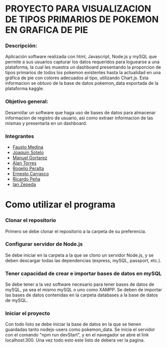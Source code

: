 # PROYECTO PARA VISUALIZACION DE TIPOS PRIMARIOS DE POKEMON EN GRAFICA DE PIE
 
###  Descripción:
Aplicación software realizada con html, Javascript, Node.js y mySQL que permite a sus usuarios capturar los datos requeridos para loguearse a una plataforma, la cual les muestra un dashboard presentando la proporcion de tipos primarios de todos los pokemon existentes hasta la actualidad en una gráfica de pie con colores adecuados al tipo, utilizando Chart.js. Esta informacion se obtuvo de la base de datos pokemon_data exportada de la plataforma kaggle.
 
### Objetivo general:
Desarrollar un software que haga uso de bases de datos para almacenar informacion de registro de usuario, asi como extraer informacion de las mismas y presentarla en un dashboard.

###  Integrantes

 - [Fausto Medina](https://github.com/Harico04)
 - [Joaquin Sotelo](https://github.com/JoaquinSotel0) 
 - [Manuel Gortarez](https://github.com/Mgb64) 
 - [Alan Torres](https://github.com/TumbadoBoy0604) 
 - [Rogelio Peralta](https://github.com/rgperalta04) 
 - [Ernesto Carrasco](https://github.com/jesuscarra) 
 - [Ricardo Peña](https://github.com/RemilZarza)
 - [Ian Zepeda](https://github.com/I4NzG)

# Como utilizar el programa

### Clonar el repositorio
Primero se debe clonar el repositorio a la carpeta de su preferencia.

### Configurar servidor de Node.js
Se debe iniciar en la carpeta a la que se clono un servidor Node.js, y se deben descargar todas las dependencias (express, mySQL, passport, etc.).

### Tener capacidad de crear e importar bases de datos en mySQL
Se debe tener a la vez software necesario para tener bases de datos de mySQL, ya sea el mismo mySQL o uno como XAMPP. Se deben de importar las bases de datos contenidas en la carpeta databases a la base de datos de mySQL.

### Iniciar el proyecto

Con todo listo se debe iniciar la base de datos en la que se tienen guardadas tanto nodejs-users como pokemon_data. Se inicia el servidor con el comando "npm run devStart", y en el navegador se abre el link localhost:300. Una vez todo esto este listo de debera ver la pagina.
